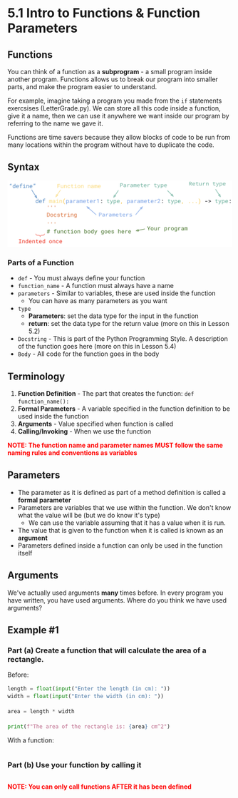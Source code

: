 # 5.1 Intro to Functions & Function Parameters

## Functions
You can think of a function as a **subprogram** - a small program inside another program. Functions allows us to break our program into smaller parts, and make the program easier to understand.

For example, imagine taking a program you made from the `if` statements exercsises (LetterGrade.py). We can store all this code inside a function, give it a name, then we can use it anywhere we want inside our program by referring to the name we gave it.

Functions are time savers because they allow blocks of code to be run from many locations within the program without have to duplicate the code.

## Syntax
![syntax](function_syntax.png)

### Parts of a Function
* `def` - You must always define your function
* `function_name` - A function must always have a name
* `parameters` - Similar to variables, these are used inside the function
  * You can have as many parameters as you want
* `type`
  * **Parameters**: set the data type for the input in the function
  * **return**: set the data type for the return value (more on this in Lesson 5.2)
* `Docstring` - This is part of the Python Programming Style. A description of the function goes here (more on this in Lesson 5.4)
* `Body` - All code for the function goes in the body

## Terminology
1. **Function Definition** - The part that creates the function: `def function_name():`
2. **Formal Parameters** - A variable specified in the function definition to be used inside the function
3. **Arguments** - Value specified when function is called
4. **Calling/Invoking** - When we use the function

<span style="color:red">
<b>NOTE: The function name and parameter names MUST follow the same naming rules and conventions as variables</b>
</span>

## Parameters
* The parameter as it is defined as part of a method definition is called a **formal parameter**
* Parameters are variables that we use within the function. We don't know what the value will be (but we do know it's type)
  * We can use the variable assuming that it has a value when it is run.
* The value that is given to the function when it is called is known as an **argument**
* Parameters defined inside a function can only be used in the function itself

## Arguments
We've actually used arguments **many** times before. In every program you have written, you have used arguments. Where do you think we have used arguments?

## Example #1
### Part (a) Create a function that will calculate the area of a rectangle.

Before:
```python
length = float(input("Enter the length (in cm): "))
width = float(input("Enter the width (in cm): "))

area = length * width

print(f"The area of the rectangle is: {area} cm^2")
```

With a function:
```python

```

### Part (b) Use your function by calling it
```

```

<span style="color:red">
<b>NOTE: You can only call functions AFTER it has been defined</b>
</span>
